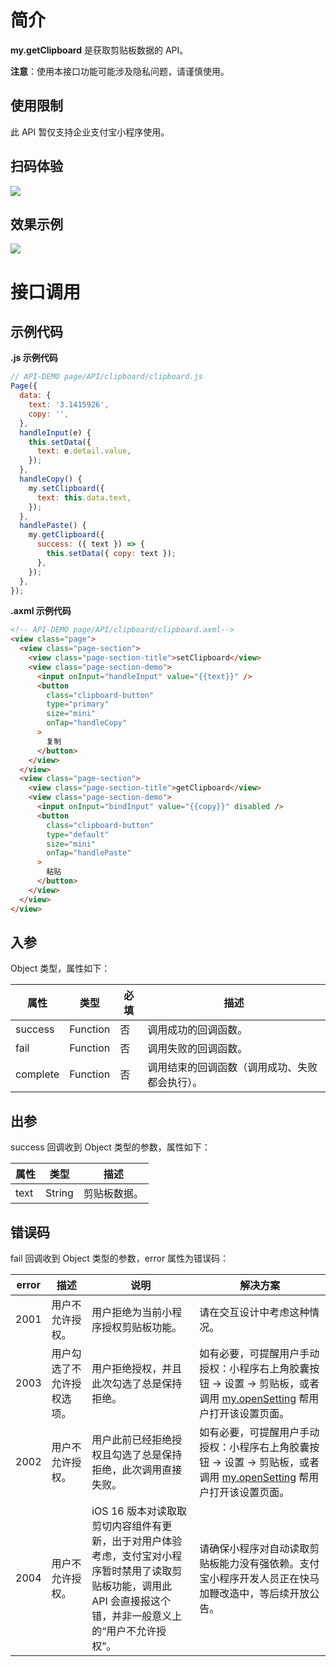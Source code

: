 # 简介

**my.getClipboard** 是获取剪贴板数据的 API。

**注意**：使用本接口功能可能涉及隐私问题，请谨慎使用。

## 使用限制

此 API 暂仅支持企业支付宝小程序使用。

## 扫码体验

![](https://gw.alipayobjects.com/zos/skylark-tools/public/files/af4df1405eda32780191e6123cf5870d.jpeg#align=left&display=inline&height=158&margin=%5Bobject%20Object%5D&originHeight=158&originWidth=128&status=done&style=stroke&width=128)

## 效果示例

![](https://gw.alipayobjects.com/zos/skylark-tools/public/files/0d774501f4c262f429ecca3226ce673a.gif#align=left&display=inline&height=540&margin=%5Bobject%20Object%5D&originHeight=540&originWidth=300&status=done&style=stroke&width=300)

# 接口调用

## 示例代码

**.js 示例代码**

```javascript
// API-DEMO page/API/clipboard/clipboard.js
Page({
  data: {
    text: '3.1415926',
    copy: '',
  },
  handleInput(e) {
    this.setData({
      text: e.detail.value,
    });
  },
  handleCopy() {
    my.setClipboard({
      text: this.data.text,
    });
  },
  handlePaste() {
    my.getClipboard({
      success: ({ text }) => {
        this.setData({ copy: text });
      },
    });
  },
});
```

**.axml 示例代码**

```html
<!-- API-DEMO page/API/clipboard/clipboard.axml-->
<view class="page">
  <view class="page-section">
    <view class="page-section-title">setClipboard</view>
    <view class="page-section-demo">
      <input onInput="handleInput" value="{{text}}" />
      <button
        class="clipboard-button"
        type="primary"
        size="mini"
        onTap="handleCopy"
      >
        复制
      </button>
    </view>
  </view>
  <view class="page-section">
    <view class="page-section-title">getClipboard</view>
    <view class="page-section-demo">
      <input onInput="bindInput" value="{{copy}}" disabled />
      <button
        class="clipboard-button"
        type="default"
        size="mini"
        onTap="handlePaste"
      >
        粘贴
      </button>
    </view>
  </view>
</view>
```

## 入参

Object 类型，属性如下：

| **属性** | **类型** | **必填** | **描述** |
| --- | --- | --- | --- |
| success | Function | 否 | 调用成功的回调函数。 |
| fail | Function | 否 | 调用失败的回调函数。 |
| complete | Function | 否 | 调用结束的回调函数（调用成功、失败都会执行）。 |

## 出参

success 回调收到 Object 类型的参数，属性如下：

| **属性** | **类型** | **描述**     |
| -------- | -------- | ------------ |
| text     | String   | 剪贴板数据。 |

## 错误码

fail 回调收到 Object 类型的参数，error 属性为错误码：

| **error** |  **描述** | **说明** | **解决方案** | 
| --- | --- | --- | --- | 
| 2001   |  用户不允许授权。   | 用户拒绝为当前小程序授权剪贴板功能。        | 请在交互设计中考虑这种情况。  |
| 2003   |  用户勾选了不允许授权选项。    | 用户拒绝授权，并且此次勾选了总是保持拒绝。  | 如有必要，可提醒用户手动授权：小程序右上角胶囊按钮 -> 设置 -> 剪贴板，或者调用 [my.openSetting](https://opendocs.alipay.com/mini/api/qflu8f) 帮用户打开该设置页面。 |
| 2002   |  用户不允许授权。    | 用户此前已经拒绝授权且勾选了总是保持拒绝，此次调用直接失败。 | 如有必要，可提醒用户手动授权：小程序右上角胶囊按钮 -> 设置 -> 剪贴板，或者调用 [my.openSetting](https://opendocs.alipay.com/mini/api/qflu8f) 帮用户打开该设置页面。 |
| 2004 |  用户不允许授权。 | iOS 16 版本对读取取剪切内容组件有更新，出于对用户体验考虑，支付宝对小程序暂时禁用了读取剪贴板功能，调用此 API 会直接报这个错，并非一般意义上的“用户不允许授权”。 | 请确保小程序对自动读取剪贴板能力没有强依赖。支付宝小程序开发人员正在快马加鞭改造中，等后续开放公告。 | 
